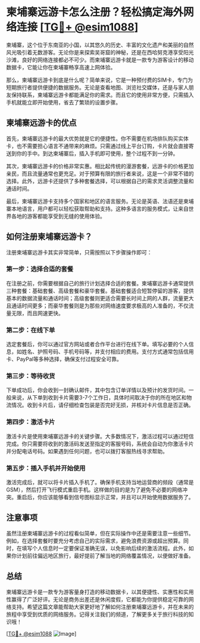 # 柬埔寨远游卡怎么注册？轻松搞定海外网络连接 [[TG💪+ @esim1088](https://t.me/s/esim1088)]

柬埔寨，这个位于东南亚的小国，以其悠久的历史、丰富的文化遗产和美丽的自然风光吸引着无数游客。无论你是来探索吴哥窟的神秘，还是在西哈努克港享受阳光沙滩，良好的网络连接都必不可少。而柬埔寨远游卡就是一款专为游客设计的移动数据卡，它能让你在柬埔寨畅享高速上网体验。

那么，柬埔寨远游卡到底是什么呢？简单来说，它是一种预付费的SIM卡，专门为短期旅行者提供便捷的数据服务。无论是查看地图、浏览社交媒体，还是与家人朋友保持联系，柬埔寨远游卡都能满足你的需求。而且它的使用非常方便，只需插入手机就能立即开始使用，省去了繁琐的设置步骤。

## 柬埔寨远游卡的优点

首先，柬埔寨远游卡的最大优势就是它的便捷性。你不需要在机场排队购买实体卡，也不需要担心语言不通带来的麻烦。只需通过线上平台订购，卡片就会直接寄送到你的手中。到达柬埔寨后，插入手机即可使用，整个过程不到一分钟。

其次，柬埔寨远游卡的价格非常实惠。相比起传统的漫游套餐，远游卡的价格更加亲民，而且流量通常也更充足。对于预算有限的旅行者来说，这是一个非常不错的选择。此外，远游卡还提供了多种套餐选择，可以根据自己的需求灵活调整流量和通话时间。

最后，柬埔寨远游卡支持多个国家和地区的语言服务。无论是英语、法语还是柬埔寨本地语言，用户都可以轻松获取帮助和支持。这种多语言的服务模式，让来自世界各地的游客都能享受到无缝的使用体验。

## 如何注册柬埔寨远游卡？

注册柬埔寨远游卡其实非常简单，只需按照以下步骤操作即可：

### 第一步：选择合适的套餐

在注册之前，你需要根据自己的旅行计划选择合适的套餐。柬埔寨远游卡通常提供三种套餐：基础套餐、高级套餐和豪华套餐。基础套餐适合短暂停留的游客，提供基本的数据流量和通话时间；高级套餐则更适合需要长时间上网的人群，流量更大且通话时间更多；而豪华套餐则是为那些对网络速度要求极高的人准备的，不仅流量无限，而且网速更快。

### 第二步：在线下单

选定套餐后，你可以通过官方网站或者合作平台进行在线下单。填写必要的个人信息，如姓名、护照号码、手机号码等，并支付相应的费用。支付方式通常包括信用卡、PayPal等多种选择，确保支付过程安全可靠。

### 第三步：等待收货

下单成功后，你会收到一封确认邮件，其中包含订单详情以及预计的发货时间。一般来说，从下单到收到卡片需要3-7个工作日，具体时间取决于你的所在地区和物流情况。收到卡片后，请仔细检查包装是否完好无损，并核对卡片信息是否正确。

### 第四步：激活卡片

激活卡片是使用柬埔寨远游卡的关键步骤。大多数情况下，激活过程可以通过短信完成。你只需要将收到的激活码发送至指定的客服号码，系统会自动为你激活卡片并分配电话号码。如果遇到任何问题，也可以拨打客服热线寻求帮助。

### 第五步：插入手机并开始使用

激活完成后，就可以将卡片插入手机了。确保手机支持当地运营商的频段（通常是GSM），然后打开飞行模式重启手机。这样做的目的是为了避免不必要的网络冲突。重启后，你应该能够看到信号图标显示正常，并且可以开始使用数据服务了。

## 注意事项

虽然注册柬埔寨远游卡的过程看似简单，但在实际操作中还是需要注意一些细节。例如，在选择套餐时要充分考虑自己的实际需求，避免浪费资源或超出预算。同时，在填写个人信息时一定要保证准确无误，以免影响后续的激活流程。此外，如果你计划前往偏远地区旅行，最好提前了解当地的网络覆盖情况，以便做好准备。

## 总结

柬埔寨远游卡是一款专为游客量身打造的移动数据卡，以其便捷性、实惠性和实用性赢得了广泛好评。无论是商务出差还是休闲度假，它都能为你提供稳定可靠的网络支持。希望这篇文章能帮助大家更好地了解如何注册柬埔寨远游卡，并在未来的旅程中享受到优质的网络服务。记得关注我们的频道，了解更多关于旅行科技的知识哦！

[[TG💪+ @esim1088](https://t.me/s/esim1088) ![Image](https://i.postimg.cc/4NQfJmqS/Snipaste-2025-05-13-00-14-12.png)]